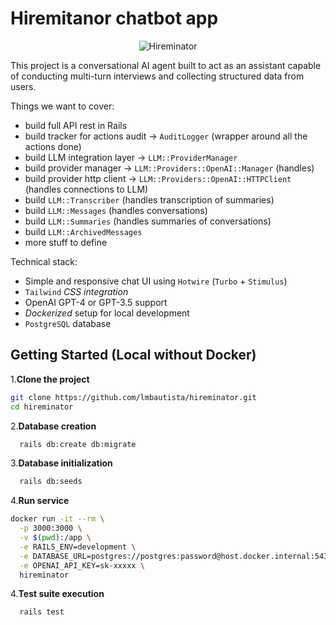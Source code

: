 # Hiremitanor chatbot app

<p align="center">
  <img src="https://github.com/user-attachments/assets/83cb5264-f927-46e8-b3a3-74b8e2af9e72" alt="Hireminator" />
</p>

This project is a conversational AI agent built to act as an assistant capable of conducting multi-turn interviews and collecting structured data from users.

Things we want to cover:

- build full API rest in Rails
- build tracker for actions audit -> `AuditLogger` (wrapper around all the actions done)
- build LLM integration layer -> `LLM::ProviderManager`
- build provider manager -> `LLM::Providers::OpenAI::Manager` (handles)
- build provider http client -> `LLM::Providers::OpenAI::HTTPClient` (handles connections to LLM)
- build `LLM::Transcriber` (handles transcription of summaries)
- build `LLM::Messages` (handles conversations)
- build `LLM::Summaries` (handles summaries of conversations)
- build `LLM::ArchivedMessages`
- more stuff to define

Technical stack:

- Simple and responsive chat UI using `Hotwire` (`Turbo` + `Stimulus`)
- `Tailwind` _CSS integration_
- OpenAI GPT-4 or GPT-3.5 support
- _Dockerized_ setup for local development
- `PostgreSQL` database

## Getting Started (Local without Docker)

1.**Clone the project**

```bash
git clone https://github.com/lmbautista/hireminator.git
cd hireminator
```

2.**Database creation**

```bash
  rails db:create db:migrate
```

3.**Database initialization**

```bash
  rails db:seeds
```


4.**Run service**

```bash
docker run -it --rm \
  -p 3000:3000 \
  -v $(pwd):/app \
  -e RAILS_ENV=development \
  -e DATABASE_URL=postgres://postgres:password@host.docker.internal:5432/hireminator_development \
  -e OPENAI_API_KEY=sk-xxxxx \
  hireminator

```
4.**Test suite execution**

```bash
  rails test
```
